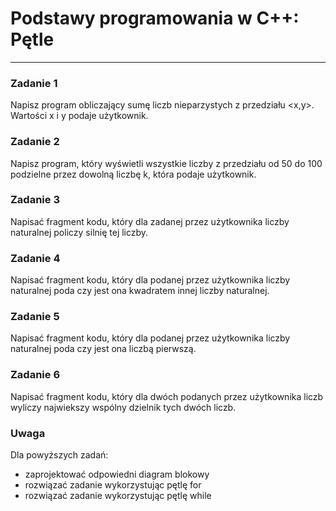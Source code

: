 # Podstawy programowania w C++: Pętle
---

### Zadanie 1
Napisz program obliczający sumę liczb nieparzystych z przedziału <x,y>. Wartości x i y podaje użytkownik.

### Zadanie 2
Napisz program, który wyświetli wszystkie liczby z przedziału od 50 do 100 podzielne przez dowolną liczbę k, która podaje użytkownik.

### Zadanie 3
Napisać fragment kodu, który dla zadanej przez użytkownika liczby naturalnej policzy silnię tej liczby.

### Zadanie 4
Napisać fragment kodu, który dla podanej przez użytkownika liczby naturalnej poda czy jest ona kwadratem innej liczby naturalnej.

### Zadanie 5
Napisać fragment kodu, który dla podanej przez użytkownika liczby naturalnej poda czy jest ona liczbą pierwszą.

### Zadanie 6
Napisać fragment kodu, który dla dwóch podanych przez użytkownika liczb wyliczy najwiekszy wspólny dzielnik tych dwóch liczb.

### Uwaga
Dla powyższych zadań:
- zaprojektować odpowiedni diagram blokowy
- rozwiązać zadanie wykorzystując pętlę for
- rozwiązać zadanie wykorzystując pętlę while
